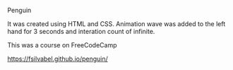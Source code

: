 Penguin

It was created using HTML and CSS.
Animation wave was added to the left hand for 3 seconds and interation count of infinite. 

This was a course on FreeCodeCamp

https://fsilvabel.github.io/penguin/
